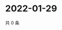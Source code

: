 # 2022-01-29

共 0 条

<!-- BEGIN WEIBO -->
<!-- 最后更新时间 Sat Jan 29 2022 05:07:49 GMT+0800 (China Standard Time) -->

<!-- END WEIBO -->

